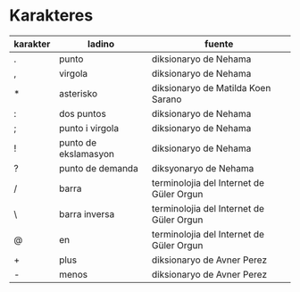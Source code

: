 # Karakteres

karakter | ladino               | fuente
---------| -------------------- | --------
.        | punto                | diksionaryo de Nehama
,        | virgola              | diksionaryo de Nehama
*        | asterisko            | diksionaryo de Matilda Koen Sarano
:        | dos puntos           | diksionaryo de Nehama
;        | punto i virgola      | diksionaryo de Nehama
!        | punto de ekslamasyon | diksionaryo de Nehama
?        | punto de demanda     | diksyonaryo de Nehama
/        | barra                | terminolojia del Internet de Güler Orgun
\        | barra inversa        | terminolojia del Internet de Güler Orgun
@        | en                   | terminolojia del Internet de Güler Orgun
+        | plus                 | diksionaryo de Avner Perez
-        | menos                | diksionaryo de Avner Perez
